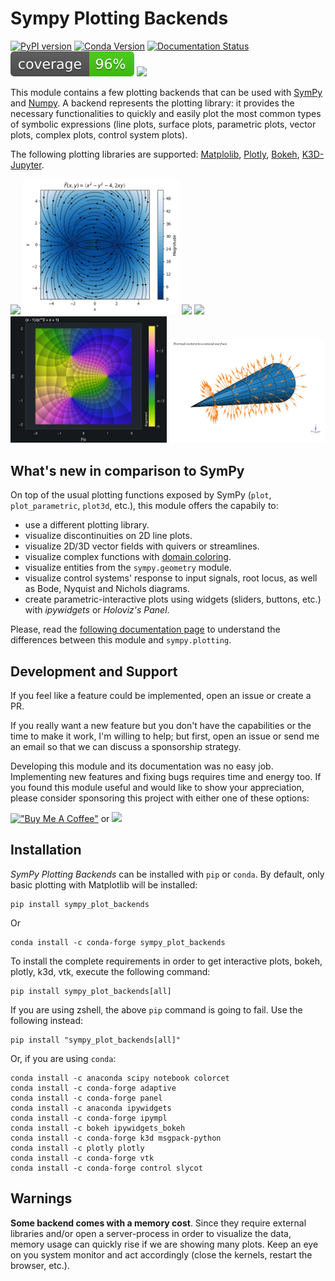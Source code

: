 # Sympy Plotting Backends

[![PyPI version](https://badge.fury.io/py/sympy-plot-backends.svg)](https://badge.fury.io/py/sympy-plot-backends)
[![Conda Version](https://img.shields.io/conda/vn/conda-forge/sympy_plot_backends.svg)](https://anaconda.org/conda-forge/sympy_plot_backends)
[![Documentation Status](https://readthedocs.org/projects/sympy-plot-backends/badge/?version=latest)](http://sympy-plot-backends.readthedocs.io/)
![Coverage](https://github.com/Davide-sd/sympy-plot-backends/blob/master/coverage.svg)
[![](https://img.shields.io/static/v1?label=Github%20Sponsor&message=%E2%9D%A4&logo=GitHub&color=%23fe8e86)](https://github.com/sponsors/Davide-sd)


This module contains a few plotting backends that can be used with [SymPy](github.com/sympy/sympy) and [Numpy](https://github.com/numpy/numpy). A backend represents the plotting library: it provides the necessary functionalities to quickly and easily plot the most common types of symbolic expressions (line plots, surface plots, parametric plots, vector plots, complex plots, control system plots).

The following plotting libraries are supported: [Matplolib](https://matplotlib.org/), [Plotly](https://plotly.com/), [Bokeh](https://github.com/bokeh/bokeh), [K3D-Jupyter](https://github.com/K3D-tools/K3D-jupyter).

<div>
<img src="https://raw.githubusercontent.com/Davide-sd/sympy-plot-backends/master/imgs/iplot_bokeh.png" width=250/>
<img src="https://raw.githubusercontent.com/Davide-sd/sympy-plot-backends/master/imgs/mpl-streamplot.png" width=250/>
<img src="https://raw.githubusercontent.com/Davide-sd/sympy-plot-backends/master/imgs/plotly_streamlines_2.png" width=250/>
<img src="https://raw.githubusercontent.com/Davide-sd/sympy-plot-backends/master/imgs/K3D-spherical-harmonics.png" width=250/>
<img src="https://raw.githubusercontent.com/Davide-sd/sympy-plot-backends/master/imgs/bokeh_domain_coloring.png" width=250/>
<img src="https://raw.githubusercontent.com/Davide-sd/sympy-plot-backends/master/imgs/K3D-cone-vectors.png" width=250/>
</div>


## What's new in comparison to SymPy

On top of the usual plotting functions exposed by SymPy (`plot`,
`plot_parametric`, `plot3d`, etc.), this module offers the capabily to:

* use a different plotting library.
* visualize discontinuities on 2D line plots.
* visualize 2D/3D vector fields with quivers or streamlines.
* visualize complex functions with [domain coloring](https://en.wikipedia.org/wiki/Domain_coloring).
* visualize entities from the `sympy.geometry` module.
* visualize control systems' response to input signals, root locus, as well as Bode, Nyquist and Nichols diagrams.
* create parametric-interactive plots using widgets
  (sliders, buttons, etc.) with *ipywidgets* or *Holoviz's Panel*.

Please, read the
[following documentation page](https://sympy-plot-backends.readthedocs.io/en/latest/overview.html#differences-with-sympy-plotting)
to understand the differences between this module and ``sympy.plotting``.


## Development and Support

If you feel like a feature could be implemented, open an issue or create a PR.

If you really want a new feature but you don't have the capabilities or the
time to make it work, I'm willing to help; but first, open an issue or send
me an email so that we can discuss a sponsorship strategy.

Developing this module and its documentation was no easy job. Implementing
new features and fixing bugs requires time and energy too. If you found this
module useful and would like to show your appreciation, please consider
sponsoring this project with either one of these options:

[!["Buy Me A Coffee"](https://www.buymeacoffee.com/assets/img/custom_images/orange_img.png)](https://www.buymeacoffee.com/davide_sd)
or
[![](https://img.shields.io/static/v1?label=Github%20Sponsor&message=%E2%9D%A4&logo=GitHub&color=%23fe8e86)](https://github.com/sponsors/Davide-sd)


## Installation

*SymPy Plotting Backends* can be installed with `pip` or `conda`. By default,
only basic plotting with Matplotlib will be installed:

```
pip install sympy_plot_backends
```

Or

```
conda install -c conda-forge sympy_plot_backends
```

To install the complete requirements in order to get interactive plots, bokeh,
plotly, k3d, vtk, execute the following command:

```
pip install sympy_plot_backends[all]
```

If you are using zshell, the above `pip` command is going to fail.
Use the following instead:

```
pip install "sympy_plot_backends[all]"
```

Or, if you are using `conda`:

```
conda install -c anaconda scipy notebook colorcet
conda install -c conda-forge adaptive
conda install -c conda-forge panel
conda install -c anaconda ipywidgets
conda install -c conda-forge ipympl
conda install -c bokeh ipywidgets_bokeh
conda install -c conda-forge k3d msgpack-python
conda install -c plotly plotly
conda install -c conda-forge vtk
conda install -c conda-forge control slycot
```


## Warnings

**Some backend comes with a memory cost**. Since they require external libraries and/or open a server-process in order to visualize the data, memory usage can quickly rise if we are showing many plots. Keep an eye on you system monitor and act accordingly (close the kernels, restart the browser, etc.).
